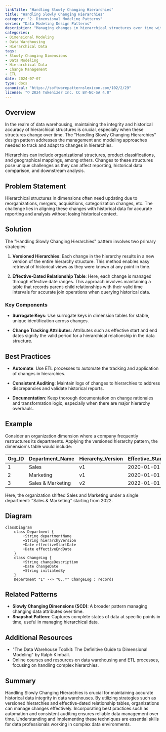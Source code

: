 ```yaml
---
linkTitle: "Handling Slowly Changing Hierarchies"
title: "Handling Slowly Changing Hierarchies"
category: "2. Dimensional Modeling Patterns"
series: "Data Modeling Design Patterns"
description: "Managing changes in hierarchical structures over time within dimensions."
categories:
- Dimensional Modeling
- Data Warehousing
- Hierarchical Data
tags:
- Slowly Changing Dimensions
- Data Modeling
- Hierarchical Data
- Change Management
- ETL
date: 2024-07-07
type: docs
canonical: "https://softwarepatternslexicon.com/102/2/29"
license: "© 2024 Tokenizer Inc. CC BY-NC-SA 4.0"
---
```



## Overview

In the realm of data warehousing, maintaining the integrity and historical accuracy of hierarchical structures is crucial, especially when these structures change over time. The "Handling Slowly Changing Hierarchies" design pattern addresses the management and modeling approaches needed to track and adapt to changes in hierarchies.

Hierarchies can include organizational structures, product classifications, and geographical mappings, among others. Changes to these structures pose unique challenges as they can affect reporting, historical data comparison, and downstream analysis.

## Problem Statement

Hierarchical structures in dimensions often need updating due to reorganizations, mergers, acquisitions, categorization changes, etc. The challenge lies in aligning these changes with historical data for accurate reporting and analysis without losing historical context.

## Solution

The "Handling Slowly Changing Hierarchies" pattern involves two primary strategies:

1. **Versioned Hierarchies**: Each change in the hierarchy results in a new version of the entire hierarchy structure. This method enables easy retrieval of historical views as they were known at any point in time.

2. **Effective-Dated Relationship Table**: Here, each change is managed through effective date ranges. This approach involves maintaining a table that records parent-child relationships with their valid time intervals for accurate join operations when querying historical data.

### Key Components

- **Surrogate Keys**: Use surrogate keys in dimension tables for stable, unique identification across changes.
  
- **Change Tracking Attributes**: Attributes such as effective start and end dates signify the valid period for a hierarchical relationship in the data structure.

## Best Practices

- **Automate**: Use ETL processes to automate the tracking and application of changes in hierarchies.
  
- **Consistent Auditing**: Maintain logs of changes to hierarchies to address discrepancies and validate historical reports.
  
- **Documentation**: Keep thorough documentation on change rationales and transformation logic, especially when there are major hierarchy overhauls.

## Example

Consider an organization dimension where a company frequently restructures its departments. Applying the versioned hierarchy pattern, the dimension's table would include:

| Org_ID | Department_Name | Hierarchy_Version | Effective_Start_Date | Effective_End_Date |
|--------|-----------------|-------------------|----------------------|--------------------|
| 1      | Sales           | v1                | 2020-01-01           | 2021-12-31         |
| 2      | Marketing       | v1                | 2020-01-01           | 2021-12-31         |
| 3      | Sales & Marketing | v2              | 2022-01-01           | NULL               |

Here, the organization shifted Sales and Marketing under a single department: "Sales & Marketing" starting from 2022.

## Diagram

```mermaid
classDiagram
    class Department {
        +String departmentName
        +String hierarchyVersion
        +Date effectiveStartDate
        +Date effectiveEndDate
    }
    class ChangeLog {
        +String changeDescription
        +Date changeDate
        +String initiatedBy
    }
    Department "1" --> "0..*" ChangeLog : records
```

## Related Patterns

- **Slowly Changing Dimensions (SCD)**: A broader pattern managing changing data attributes over time.
- **Snapshot Pattern**: Captures complete states of data at specific points in time, useful in managing hierarchical data.

## Additional Resources

- "The Data Warehouse Toolkit: The Definitive Guide to Dimensional Modeling" by Ralph Kimball.
- Online courses and resources on data warehousing and ETL processes, focusing on handling complex hierarchies.

## Summary

Handling Slowly Changing Hierarchies is crucial for maintaining accurate historical data integrity in data warehouses. By utilizing strategies such as versioned hierarchies and effective-dated relationship tables, organizations can manage changes effectively. Incorporating best practices such as automation and consistent auditing ensures reliable data management over time. Understanding and implementing these techniques are essential skills for data professionals working in complex data environments.
